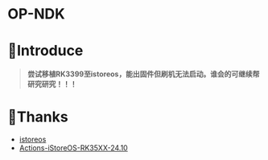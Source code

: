 # OP-NDK

# 🤔Introduce
> **尝试移植RK3399至istoreos，能出固件但刷机无法启动。谁会的可继续帮研究研究！！！**

# 🙏Thanks
- [istoreos](https://github.com/istoreos/istoreos)
- [Actions-iStoreOS-RK35XX-24.10](https://github.com/xiaomeng9597/Actions-iStoreOS-RK35XX-24.10)

